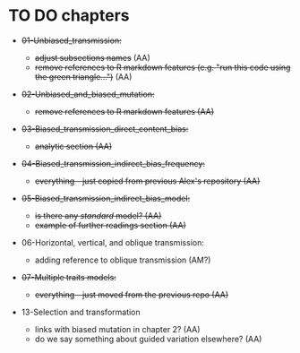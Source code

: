 # TO DO chapters


* ~~01-Unbiased_transmission:~~ 
  * ~~adjust subsections names~~ (AA)
  * ~~remove references to R markdown features (e.g. "run this code using the green triangle...")~~ (AA)
  
* ~~02-Unbiased_and_biased_mutation:~~
  * ~~remove references to R markdown features (AA)~~
  
* ~~03-Biased_transmission_direct_content_bias:~~
  * ~~analytic section (AA)~~

* ~~04-Biased_transmission_indirect_bias_frequency:~~
  * ~~everything - just copied from previous Alex's repository (AA)~~
  
* ~~05-Biased_transmission_indirect_bias_model:~~
  * ~~is there any *standard* model? (AA)~~
  * ~~example of further readings section (AA)~~

* 06-Horizontal, vertical, and oblique transmission:
  * adding reference to oblique transmission (AM?)

* ~~07-Multiple traits models:~~
  * ~~everything - just moved from the previous repo (AA)~~
  
* 13-Selection and transformation
  * links with biased mutation in chapter 2? (AA)
  * do we say something about guided variation elsewhere? (AA)
  
